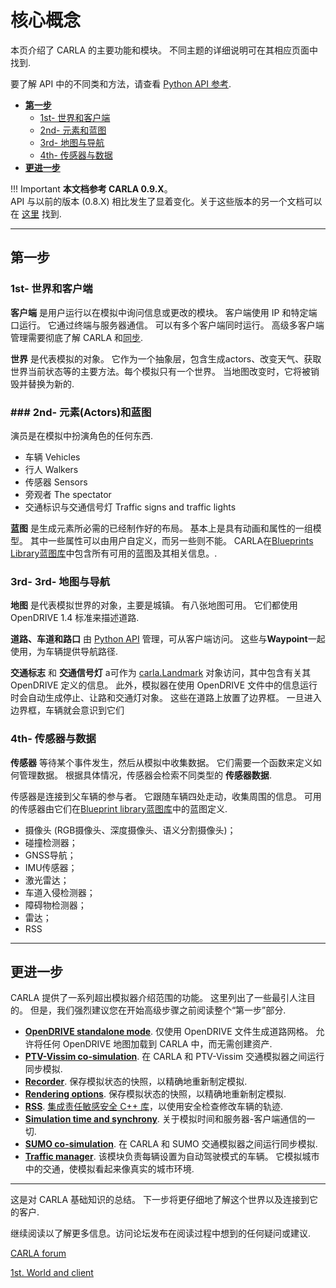 # 核心概念

本页介绍了 CARLA 的主要功能和模块。 不同主题的详细说明可在其相应页面中找到.  

要了解 API 中的不同类和方法，请查看 [Python API 参考](python_api.md).

*   [__第一步__](#first-steps)  
	*   [1st- 世界和客户端](#1st)  
	*   [2nd- 元素和蓝图](#2nd)  
	*   [3rd- 地图与导航](#3rd)  
	*   [4th- 传感器与数据](#4th)  
  *   [__更进一步__](#advanced-steps)  

!!! Important
    **本文档参考 CARLA 0.9.X**。 <br>
    API 与以前的版本 (0.8.X) 相比发生了显着变化。关于这些版本的另一个文档可以在 [这里](https://carla.readthedocs.io/en/stable/getting_started/) 找到. 

---
## 第一步

### 1st- 世界和客户端

__客户端__ 是用户运行以在模拟中询问信息或更改的模块。 客户端使用 IP 和特定端口运行。 它通过终端与服务器通信。 可以有多个客户端同时运行。 高级多客户端管理需要彻底了解 CARLA 和[同步](adv_synchrony_timestep.md).  

__世界__ 是代表模拟的对象。 它作为一个抽象层，包含生成actors、改变天气、获取世界当前状态等的主要方法。每个模拟只有一个世界。 当地图改变时，它将被销毁并替换为新的.  

### ### 2nd- 元素(Actors)和蓝图
演员是在模拟中扮演角色的任何东西.  

*   车辆 Vehicles
*   行人 Walkers
*   传感器 Sensors
*   旁观者 The spectator
*   交通标识与交通信号灯 Traffic signs and traffic lights

__蓝图__ 是生成元素所必需的已经制作好的布局。 基本上是具有动画和属性的一组模型。 其中一些属性可以由用户自定义，而另一些则不能。 CARLA在[Blueprints Library蓝图库](bp_library.md)中包含所有可用的蓝图及其相关信息。.  

### 3rd- 3rd- 地图与导航

__地图__ 是代表模拟世界的对象，主要是城镇。 有八张地图可用。 它们都使用 OpenDRIVE 1.4 标准来描述道路.

__道路、车道和路口__ 由 [Python API](python_api.md) 管理，可从客户端访问。 这些与**Waypoint**一起使用，为车辆提供导航路径.  

__交通标志__ 和 __交通信号灯__ a可作为 [carla.Landmark](#python_api.md#carla.landmark) 对象访问，其中包含有关其 OpenDRIVE 定义的信息。 此外，模拟器在使用 OpenDRIVE 文件中的信息运行时会自动生成停止、让路和交通灯对象。 这些在道路上放置了边界框。 一旦进入边界框，车辆就会意识到它们

### 4th- 传感器与数据

__传感器__ 等待某个事件发生，然后从模拟中收集数据。 它们需要一个函数来定义如何管理数据。 根据具体情况，传感器会检索不同类型的 __传感器数据__. 

传感器是连接到父车辆的参与者。 它跟随车辆四处走动，收集周围的信息。 可用的传感器由它们在[Blueprint library蓝图库](bp_library.md)中的蓝图定义.  

*   摄像头 (RGB摄像头、深度摄像头、语义分割摄像头)；
*   碰撞检测器；
*   GNSS导航；
*   IMU传感器；
*   激光雷达；
*   车道入侵检测器；
*   障碍物检测器；
*   雷达；
*   RSS
---
## 更进一步


CARLA 提供了一系列超出模拟器介绍范围的功能。 这里列出了一些最引人注目的。 但是，我们强烈建议您在开始高级步骤之前阅读整个“第一步”部分.  

*   [__OpenDRIVE standalone mode__](adv_opendrive.md). 仅使用 OpenDRIVE 文件生成道路网格。 允许将任何 OpenDRIVE 地图加载到 CARLA 中，而无需创建资产.  
*   [__PTV-Vissim co-simulation__](adv_ptv.md). 在 CARLA 和 PTV-Vissim 交通模拟器之间运行同步模拟.  
*   [__Recorder__](adv_recorder.md). 保存模拟状态的快照，以精确地重新制定模拟.   
*   [__Rendering options__](adv_rendering_options.md). 保存模拟状态的快照，以精确地重新制定模拟.  
*   [__RSS__](adv_rss.md). [集成责任敏感安全 C++ 库](https://github.com/intel/ad-rss-lib)，以使用安全检查修改车辆的轨迹.
*   [__Simulation time and synchrony__](adv_synchrony_timestep.md). 关于模拟时间和服务器-客户端通信的一切.  
*   [__SUMO co-simulation__](adv_sumo.md). 在 CARLA 和 SUMO 交通模拟器之间运行同步模拟.  
*   [__Traffic manager__](adv_traffic_manager.md). 该模块负责每辆设置为自动驾驶模式的车辆。 它模拟城市中的交通，使模拟看起来像真实的城市环境.  

---
这是对 CARLA 基础知识的总结。 下一步将更仔细地了解这个世界以及连接到它的客户.  

继续阅读以了解更多信息。访问论坛发布在阅读过程中想到的任何疑问或建议.  

<div text-align: center>
<div class="build-buttons">
<p>
<a href="https://github.com/carla-simulator/carla/discussions/" target="_blank" class="btn btn-neutral" title="CARLA forum">
CARLA forum</a>
</p>
</div>
<div class="build-buttons">
<p>
<a href="../core_world" target="_blank" class="btn btn-neutral" title="1st. World and client">
1st. World and client</a>
</p>
</div>
</div>
